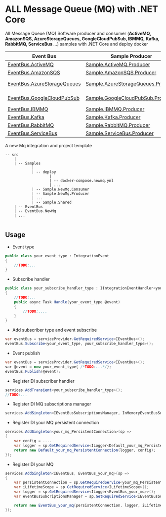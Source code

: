 ALL Message Queue (MQ) with .NET Core
=====================================

All Message Queue (MQ) Software producer and consumer (<b>ActiveMQ, AmazonSQS, AzureStorageQueues, GoogleCloudPubSub, IBMMQ, Kafka, RabbitMQ, ServiceBus </b> ...) samples with .NET Core and deploy docker


| Event Bus | Sample Producer | Sample Consumer | deploy docker-compose |
| --------- | --------------- | --------------- | --------------------- |
|[EventBus.ActiveMQ](/src/EventBus.ActiveMQ)|[Sample.ActiveMQ.Producer](/src/Samples/Sample.ActiveMQ.Producer)|[Sample.ActiveMQ.Consumer](/src/Samples/Sample.ActiveMQ.Consumer)|[docker-compose.activemq.yml](./docker-compose.activemq.yml)|
|[EventBus.AmazonSQS](/src/EventBus.AmazonSQS)|[Sample.AmazonSQS.Producer](/src/Samples/Sample.AmazonSQS.Producer)|[Sample.AmazonSQS.Consumer](/src/Samples/Sample.AmazonSQS.Consumer)|[docker-compose.amazonsqs.yml](./docker-compose.amazonsqs.yml)|
|[EventBus.AzureStorageQueues](/src/EventBus.)|[Sample.AzureStorageQueues.Producer](/src/Samples/Sample.AzureStorageQueues.Producer)|[Sample.AzureStorageQueues.Consumer](/src/Samples/Sample.AzureStorageQueues.Consumer)|[docker-compose.azurestoragequeues.yml](./docker-compose.azurestoragequeues.yml)|
|[EventBus.GoogleCloudPubSub](/src/EventBus.GoogleCloudPubSub)|[Sample.GoogleCloudPubSub.Producer](/src/Samples/Sample.GoogleCloudPubSub.Producer)|[Sample.GoogleCloudPubSub.Consumer](/src/Samples/Sample.GoogleCloudPubSub.Consumer)|[docker-compose.googlecloudpubsub.yml](./docker-compose.googlecloudpubsub.yml)|
|[EventBus.IBMMQ](/src/EventBus.IBMMQ)|[Sample.IBMMQ.Producer](/src/Samples/Sample.IBMMQ.Producer)|[Sample.IBMMQ.Consumer](/src/Samples/Sample.IBMMQ.Consumer)|[docker-compose.ibmmq.yml](./docker-compose.ibmmq.yml)|
|[EventBus.Kafka](/src/EventBus.Kafka)|[Sample.Kafka.Producer](/src/Samples/Sample.Kafka.Producer)|[Sample.Kafka.Consumer](/src/Samples/Sample.kafka.Consumer)|[docker-compose.Kafka.yml](./docker-compose.kafka.yml)|
|[EventBus.RabbitMQ](/src/EventBus.RabbitMQ)|[Sample.RabbitMQ.Producer](/src/Samples/Sample.RabbitMQ.Producer)|[Sample.RabbitMQ.Consumer](/src/Samples/Sample.RabbitMQ.Consumer)|[docker-compose.rabbitmq.yml](./docker-compose.rabbitmq.yml)|
|[EventBus.ServiceBus](/src/EventBus.ServiceBus)|[Sample.ServiceBus.Producer](/src/Samples/Sample.ServiceBus.Producer)|[Sample.ServiceBus.Consumer](/src/Samples/Sample.ServiceBus.Consumer)|[docker-compose.servicebus.yml](./docker-compose.servicebus.yml)|

<!--|[EventBus.](/src/EventBus.)|[Sample..Producer](/src/Samples/Sample..Producer)|[Sample..Consumer](/src/Samples/Sample..Consumer)|[docker-compose..yml](./docker-compose..yml)| -->

A new Mq integration and project template
```
-- src
    |
    | -- Samples
            |
            | -- deploy
                    |
                    | -- docker-compose.newmq.yml
                    | ...
            | -- Sample.NewMq.Consumer
            | -- Sample.NewMq.Producer
            | ...
            | -- Sample.Shared
    | -- EventBus
    | -- EventBus.NewMq
    | ...


```

Usage
-----


- Event type

```csharp
public class your_event_type : IntegrationEvent
{
    //TODO:...
}
```

 - Subscribe handler

```csharp
public class your_subscribe_handler_type : IIntegrationEventHandler<your_event_type>
{
    //TODO:...
    public async Task Handle(your_event_type @event)
    {
        //TODO:....
    }
}
```


 - Add subscriber type and event subscribe
```csharp
var eventBus = serviceProvider.GetRequiredService<IEventBus>();
eventBus.Subscribe<your_event_type, your_subscribe_handler_type>();

```

 - Event publish
```csharp
var eventBus = serviceProvider.GetRequiredService<IEventBus>();
var @event = new your_event_type{ /*TODO:...*/};
eventBus.Publish(@event);

```

 - Register DI subscriber handler
```csharp
services.AddTransient<your_subscribe_handler_type>();
//TODO:...
```

 - Register DI MQ subscriptions manager
```csharp
services.AddSingleton<IEventBusSubscriptionsManager, InMemoryEventBusSubscriptionsManager>();
```

 - Register DI your MQ persistent connection
```csharp
services.AddSingleton<your_mq_PersistentConnection>(sp =>
{
    var config = ....
    var logger = sp.GetRequiredService<ILogger<Default_your_mq_PersistentConnection>>();
    return new Default_your_mq_PersistentConnection(logger, config);
});
```

 - Register DI your MQ
```csharp
services.AddSingleton<IEventBus, EventBus_your_mq>(sp =>
{
    var persistentConnection = sp.GetRequiredService<your_mq_PersistentConnection>();
    var iLifetimeScope = sp.GetRequiredService<ILifetimeScope>();
    var logger = sp.GetRequiredService<ILogger<EventBus_your_mq>>();
    var eventBusSubcriptionsManager = sp.GetRequiredService<IEventBusSubscriptionsManager>();

    return new EventBus_your_mq(persistentConnection, logger, iLifetimeScope, eventBusSubcriptionsManager);
});
```
